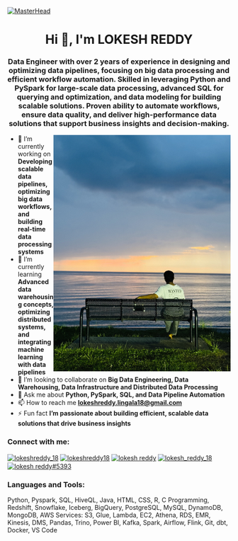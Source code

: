 [![MasterHead](https://mir-s3-cdn-cf.behance.net/project_modules/max_1200/79731568097599.5b50bca477735.jpg)](https://lokeshreddy-18.github.io/)

<h1 align="center">Hi 👋, I'm LOKESH REDDY</h1>
<h3 align="center">Data Engineer with over 2 years of experience in designing and optimizing data pipelines, focusing on big data processing and efficient workflow automation. Skilled in leveraging Python and PySpark for large-scale data processing, advanced SQL for querying and optimization, and data modeling for building scalable solutions. Proven ability to automate workflows, ensure data quality, and deliver high-performance data solutions that support business insights and decision-making.</h3>
<img align="right" alt="Coding" width="400" src="https://raw.githubusercontent.com/LokeshReddy-18/LokeshReddy-18/main/IMG_9731.jpg">


- 🔭 I’m currently working on **Developing scalable data pipelines, optimizing big data workflows, and building real-time data processing systems**  
- 🌱 I’m currently learning **Advanced data warehousing concepts, optimizing distributed systems, and integrating machine learning with data pipelines**  
- 👯 I’m looking to collaborate on **Big Data Engineering, Data Warehousing, Data Infrastructure and Distributed Data Processing**   
- 💬 Ask me about **Python, PySpark, SQL, and Data Pipeline Automation**  
- 📫 How to reach me **lokeshreddy.lingala18@gmail.com**  
- ⚡ Fun fact **I’m passionate about building efficient, scalable data solutions that drive business insights**  

<h3 align="left">Connect with me:</h3>
<p align="left">
<a href="https://twitter.com/lokeshreddy_18" target="blank"><img align="center" src="https://raw.githubusercontent.com/rahuldkjain/github-profile-readme-generator/master/src/images/icons/Social/twitter.svg" alt="lokeshreddy_18" height="30" width="40" /></a>
<a href="https://linkedin.com/in/lokeshreddy18" target="blank"><img align="center" src="https://raw.githubusercontent.com/rahuldkjain/github-profile-readme-generator/master/src/images/icons/Social/linked-in-alt.svg" alt="lokeshreddy18" height="30" width="40" /></a>
<a href="https://fb.com/lokesh reddy" target="blank"><img align="center" src="https://raw.githubusercontent.com/rahuldkjain/github-profile-readme-generator/master/src/images/icons/Social/facebook.svg" alt="lokesh reddy" height="30" width="40" /></a>
<a href="https://instagram.com/lokesh_reddy_18" target="blank"><img align="center" src="https://raw.githubusercontent.com/rahuldkjain/github-profile-readme-generator/master/src/images/icons/Social/instagram.svg" alt="lokesh_reddy_18" height="30" width="40" /></a>
<a href="https://discord.gg/lokesh reddy#5393" target="blank"><img align="center" src="https://raw.githubusercontent.com/rahuldkjain/github-profile-readme-generator/master/src/images/icons/Social/discord.svg" alt="lokesh reddy#5393" height="30" width="40" /></a>
</p>

<h3 align="left">Languages and Tools:</h3>
<p align="left">
  Python, Pyspark, SQL, HiveQL, Java, HTML, CSS, R, C Programming, 
  Redshift, Snowflake, Iceberg, BigQuery, PostgreSQL, MySQL, DynamoDB, MongoDB, 
  AWS Services: S3, Glue, Lambda, EC2, Athena, RDS, EMR, Kinesis, DMS, 
  Pandas, Trino, Power BI, Kafka, Spark, Airflow, Flink, Git, dbt, Docker, VS Code
</p>
